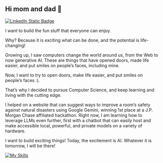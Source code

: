 ## Hi mom and dad 👋
<a href="https://www.linkedin.com/in/dhruvpatel789"><img alt="LinkedIn Static Badge" src="https://img.shields.io/badge/LinkedIn-blue?style=for-the-badge"></a>

I want to build the fun stuff that everyone can enjoy.

Why? Because it is exciting what can be done, and the potential is life-changing!

Growing up, I saw computers change the world around us, from the Web to now generative AI. These are things that have opened doors, made life easier, and put smiles on people’s faces, including mine.

Now, I want to try to open doors, make life easier, and put smiles on people’s faces :).

That’s why I decided to pursue Computer Science, and keep learning and living with the cutting edge.

I helped on a website that can suggest ways to improve a room’s safety against natural disasters using Google Gemini, winning 1st place at a J.P. Morgan Chase affiliated hackathon. Right now, I am learning how to leverage LLMs even further, first with a chatbot that can easily host and make accessible local, powerful, and private models on a variety of hardware.

I want to build exciting things! Today, the excitement is AI. Whatever it is tomorrow, I will be there!

[![My Skills](https://skillicons.dev/icons?i=py,js,ts,html,css,go,cs,java,c,cpp,bash,git,github,fastapi,react,mysql,sqlite,pytorch,linux,docker,azure,dotnet,maven,postman,neovim,emacs,obsidian,stackoverflow,apple,redhat,windows)](https://skillicons.dev)
<!--
**dhruvp987/dhruvp987** is a ✨ _special_ ✨ repository because its `README.md` (this file) appears on your GitHub profile.

Here are some ideas to get you started:

- 🔭 I’m currently working on ...
- 🌱 I’m currently learning ...
- 👯 I’m looking to collaborate on ...
- 🤔 I’m looking for help with ...
- 💬 Ask me about ...
- 📫 How to reach me: ...
- 😄 Pronouns: ...
- ⚡ Fun fact: ...
-->
